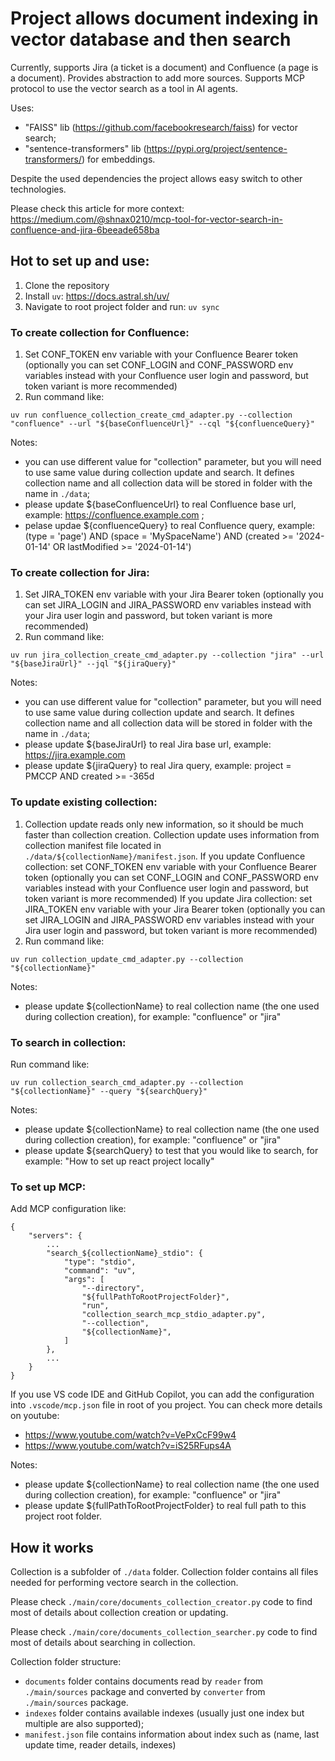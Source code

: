 # Project allows document indexing in vector database and then search

Currently, supports Jira (a ticket is a document) and Confluence (a page is a document). 
Provides abstraction to add more sources.
Supports MCP protocol to use the vector search as a tool in AI agents.

Uses:
- "FAISS" lib (https://github.com/facebookresearch/faiss) for vector search;
- "sentence-transformers" lib (https://pypi.org/project/sentence-transformers/) for embeddings.

Despite the used dependencies the project allows easy switch to other technologies.

Please check this article for more context: https://medium.com/@shnax0210/mcp-tool-for-vector-search-in-confluence-and-jira-6beeade658ba

## Hot to set up and use:

1) Clone the repository
3) Install `uv`: https://docs.astral.sh/uv/
4) Navigate to root project folder and run: `uv sync`

### To create collection for Confluence:

1) Set CONF_TOKEN env variable with your Confluence Bearer token (optionally you can set CONF_LOGIN and CONF_PASSWORD env variables instead with your Confluence user login and password, but token variant is more recommended)
2) Run command like:
```
uv run confluence_collection_create_cmd_adapter.py --collection "confluence" --url "${baseConfluenceUrl}" --cql "${confluenceQuery}"
```

Notes:
- you can use different value for "collection" parameter, but you will need to use same value during collection update and search. It defines collection name and all collection data will be stored in folder with the name in `./data`;
- please update ${baseConfluenceUrl} to real Confluence base url, example: https://confluence.example.com ;
- pelase updae ${confluenceQuery} to real Confluence query, example: (type = 'page') AND (space = 'MySpaceName') AND (created >= '2024-01-14' OR lastModified >= '2024-01-14')

### To create collection for Jira:

1) Set JIRA_TOKEN env variable with your Jira Bearer token (optionally you can set JIRA_LOGIN and JIRA_PASSWORD env variables instead with your Jira user login and password, but token variant is more recommended)
2) Run command like:
```
uv run jira_collection_create_cmd_adapter.py --collection "jira" --url "${baseJiraUrl}" --jql "${jiraQuery}"
```

Notes:
- you can use different value for "collection" parameter, but you will need to use same value during collection update and search. It defines collection name and all collection data will be stored in folder with the name in `./data`;
- please update ${baseJiraUrl} to real Jira base url, example: https://jira.example.com
- please update ${jiraQuery} to real Jira query, example: project = PMCCP AND created >= -365d

### To update existing collection:

1) Collection update reads only new information, so it should be much faster than collection creation. 
Collection update uses information from collection manifest file located in `./data/${collectionName}/manifest.json`. 
If you update Confluence collection: set CONF_TOKEN env variable with your Confluence Bearer token (optionally you can set CONF_LOGIN and CONF_PASSWORD env variables instead with your Confluence user login and password, but token variant is more recommended)
If you update Jira collection: set JIRA_TOKEN env variable with your Jira Bearer token (optionally you can set JIRA_LOGIN and JIRA_PASSWORD env variables instead with your Jira user login and password, but token variant is more recommended)
2) Run command like:
```
uv run collection_update_cmd_adapter.py --collection "${collectionName}"
```

Notes:
- please update ${collectionName} to real collection name (the one used during collection creation), for example: "confluence" or "jira"

### To search in collection:

Run command like:
```
uv run collection_search_cmd_adapter.py --collection "${collectionName}" --query "${searchQuery}"
```

Notes:
- please update ${collectionName} to real collection name (the one used during collection creation), for example: "confluence" or "jira"
- please update ${searchQuery} to test that you would like to search, for example: "How to set up react project locally"

### To set up MCP:

Add MCP configuration like:
```
{
    "servers": {
        ...
        "search_${collectionName}_stdio": {
            "type": "stdio",
            "command": "uv",
            "args": [
                "--directory",
                "${fullPathToRootProjectFolder}",
                "run",
                "collection_search_mcp_stdio_adapter.py",
                "--collection",
                "${collectionName}",
            ]
        },
        ...
    }
}
```

If you use VS code IDE and GitHub Copilot, you can add the configuration into `.vscode/mcp.json` file in root of you project.
You can check more details on youtube:
- https://www.youtube.com/watch?v=VePxCcF99w4
- https://www.youtube.com/watch?v=iS25RFups4A

Notes:
- please update ${collectionName} to real collection name (the one used during collection creation), for example: "confluence" or "jira"
- please update ${fullPathToRootProjectFolder} to real full path to this project root folder.


## How it works

Collection is a subfolder of `./data` folder.
Collection folder contains all files needed for performing vectore search in the collection.

Please check `./main/core/documents_collection_creator.py` code to find most of details about collection creation or updating.

Please check `./main/core/documents_collection_searcher.py` code to find most of details about searching in collection.

Collection folder structure:
- `documents` folder contains documents read by `reader` from `./main/sources` package and converted by `converter` from `./main/sources` package.
- `indexes` folder contains available indexes (usually just one index but multiple are also supported);
- `manifest.json` file contains information about index such as (name, last update time, reader details, indexes)
